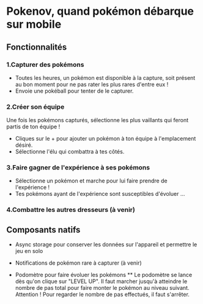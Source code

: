 # Pokenov, quand pokémon débarque sur mobile

## Fonctionnalités

### 1.Capturer des pokémons
* Toutes les heures, un pokémon est disponible à la capture, soit présent au bon moment pour ne pas rater les plus rares d'entre eux !
* Envoie une pokéball pour tenter de le capturer.
### 2.Créer son équipe
Une fois les pokémons capturés, sélectionne les plus vaillants qui feront partis de ton équipe !
* Cliques sur le + pour ajouter un pokémon à ton équipe à l'emplacement désiré.
* Sélectionne l'élu qui combattra à tes côtés.
### 3.Faire gagner de l'expérience à ses pokémons
* Sélectionne un pokémon et marche pour lui faire prendre de l'expérience !
* Tes pokémons ayant de l'expérience sont susceptibles d'évoluer ...
### 4.Combattre les autres dresseurs (à venir)

## Composants natifs
* Async storage pour conserver les données sur l'appareil et permettre le jeu en solo

* Notifications de pokémon rare à capturer (à venir)

* Podomètre pour faire évoluer les pokémons
** Le podomètre se lance dès qu'on clique sur "LEVEL UP". Il faut marcher jusqu'à atteindre le nombre de pas total pour faire monter le pokémon au niveau suivant. Attention ! Pour regarder le nombre de pas effectués, il faut s'arrêter.
